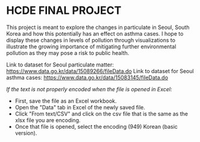 # HCDE FINAL PROJECT

This project is meant to explore the changes in particulate in Seoul, South Korea and how this potentially has an effect on asthma cases. I hope to display these changes in levels of pollution through visualizations to illustrate the growing importance of mitigating further environmental pollution as they may pose a risk to public health. 

Link to dataset for Seoul particulate matter: https://www.data.go.kr/data/15089266/fileData.do 
Link to dataset for Seoul asthma cases: https://www.data.go.kr/data/15083145/fileData.do 

_If the text is not properly encoded when the file is opened in Excel:_
- First, save the file as an Excel workbook. 
- Open the "Data" tab in Excel of the newly saved file. 
- Click "From text/CSV" and click on the csv file that is the same as the xlsx file you are encoding.
- Once that file is opened, select the encoding (949) Korean (basic version).
